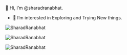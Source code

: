 👋 Hi, I’m @sharadranabhat.
- 👀 I’m interested in Exploring and Trying New things.

<p align="left">
<img align="center" src="https://github-readme-stats.vercel.app/api/top-langs?username=SharadRanabhat&show_icons=true&theme=dark&locale=en&layout=compact" alt="SharadRanabhat" />
</p>

<p align="left">
<img align="center" src="https://github-readme-stats.vercel.app/api?username=SharadRanabhat&show_icons=true&theme=dark&locale=en" alt="SharadRanabhat" />
</p>

<p align="left">
  <img align="center" src="https://github-readme-streak-stats.herokuapp.com/?user=SharadRanabhat&theme=dark&locale=en" alt="SharadRanabhat" />
</p>

<!---
<p alight="right">
<img align="right" src="https://komarev.com/ghpvc/?username=SharadRanabhat&style=plastic&color=blue" />
</p>
--->

<!---
sharadranabhat/sharadranabhat is a ✨ special ✨ repository because its `README.md` (this file) appears on your GitHub profile.
You can click the Preview link to take a look at your changes.
--->
